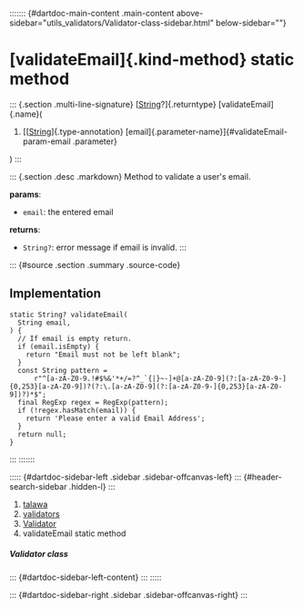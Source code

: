 ::::::: {#dartdoc-main-content .main-content above-sidebar="utils_validators/Validator-class-sidebar.html" below-sidebar=""}
<div>

# [validateEmail]{.kind-method} static method

</div>

::: {.section .multi-line-signature}
[[String](https://api.flutter.dev/flutter/dart-core/String-class.html)?]{.returntype}
[validateEmail]{.name}(

1.  [[[String](https://api.flutter.dev/flutter/dart-core/String-class.html)]{.type-annotation}
    [email]{.parameter-name}]{#validateEmail-param-email .parameter}

)
:::

::: {.section .desc .markdown}
Method to validate a user\'s email.

**params**:

-   `email`: the entered email

**returns**:

-   `String?`: error message if email is invalid.
:::

::: {#source .section .summary .source-code}
## Implementation

``` language-dart
static String? validateEmail(
  String email,
) {
  // If email is empty return.
  if (email.isEmpty) {
    return "Email must not be left blank";
  }
  const String pattern =
      r"^[a-zA-Z0-9.!#$%&'*+/=?^_`{|}~-]+@[a-zA-Z0-9](?:[a-zA-Z0-9-]{0,253}[a-zA-Z0-9])?(?:\.[a-zA-Z0-9](?:[a-zA-Z0-9-]{0,253}[a-zA-Z0-9])?)*$";
  final RegExp regex = RegExp(pattern);
  if (!regex.hasMatch(email)) {
    return 'Please enter a valid Email Address';
  }
  return null;
}
```
:::
:::::::

::::: {#dartdoc-sidebar-left .sidebar .sidebar-offcanvas-left}
::: {#header-search-sidebar .hidden-l}
:::

1.  [talawa](../../index.html)
2.  [validators](../../utils_validators/)
3.  [Validator](../../utils_validators/Validator-class.html)
4.  validateEmail static method

##### Validator class

::: {#dartdoc-sidebar-left-content}
:::
:::::

::: {#dartdoc-sidebar-right .sidebar .sidebar-offcanvas-right}
:::
